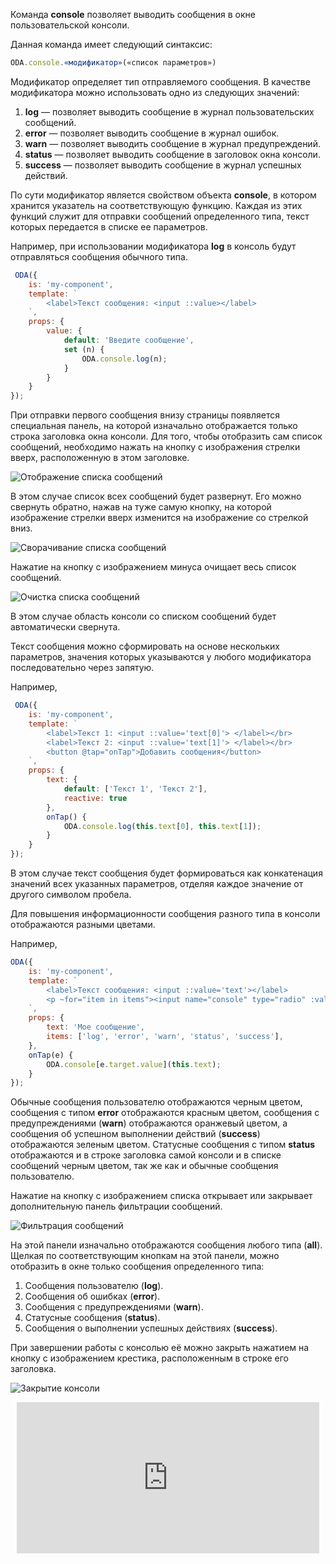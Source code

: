 Команда **console** позволяет выводить сообщения в окне пользовательской консоли.

Данная команда имеет следующий синтаксис:

```javascript
ODA.console.«модификатор»(«список параметров»)
```

Модификатор определяет тип отправляемого сообщения. В качестве модификатора можно использовать одно из следующих значений:

1. **log** — позволяет выводить сообщение в журнал пользовательских сообщений.
1. **error** — позволяет выводить сообщение в журнал ошибок.
1. **warn** — позволяет выводить сообщение в журнал предупреждений.
1. **status** — позволяет выводить сообщение в заголовок окна консоли.
1. **success** — позволяет выводить сообщение в журнал успешных действий.

По сути модификатор является свойством объекта **console**, в котором хранится указатель на соответствующую функцию. Каждая из этих функций служит для отправки сообщений определенного типа, текст которых передается в списке ее параметров.

Например, при использовании модификатора **log** в консоль будут отправляться сообщения обычного типа.

```javascript run_edit_loadoda_[my-component.js]
 ODA({
    is: 'my-component',
    template: `
        <label>Текст сообщения: <input ::value></label>
    `,
    props: {
        value: {
            default: 'Введите сообщение',
            set (n) {
                ODA.console.log(n);
            }
        }
    }
});
```

При отправки первого сообщения внизу страницы появляется специальная панель, на которой изначально отображается только строка заголовка окна консоли. Для того, чтобы отобразить сам список сообщений, необходимо нажать на кнопку с изображения стрелки вверх, расположенную в этом заголовке.

![Отображение списка сообщений](learn/guide/api/commands/images/ExpandConsole.png "Отобразить список сообщений")

В этом случае список всех сообщений будет развернут. Его можно свернуть обратно, нажав на туже самую кнопку, на которой изображение стрелки вверх изменится на изображение со стрелкой вниз.

![Сворачивание списка сообщений](learn/guide/api/commands/images/CollapsConsole.png "Свернуть список сообщений")

Нажатие на кнопку с изображением минуса очищает весь список сообщений.

![Очистка списка сообщений](learn/guide/api/commands/images/ClearConsole.png "Очистить список сообщений")

В этом случае область консоли со списком сообщений будет автоматически свернута.

Текст сообщения можно сформировать на основе нескольких параметров, значения которых указываются у любого модификатора последовательно через запятую.

Например,

```javascript run_edit_loadoda_[my-component.js]
 ODA({
    is: 'my-component',
    template: `
        <label>Текст 1: <input ::value='text[0]'> </label></br>
        <label>Текст 2: <input ::value='text[1]'> </label></br>
        <button @tap="onTap">Добавить сообщения</button>
    `,
    props: {
        text: {
            default: ['Текст 1', 'Текст 2'],
            reactive: true
        },
        onTap() {
            ODA.console.log(this.text[0], this.text[1]);
        }
    }
});
```

В этом случае текст сообщения будет формироваться как конкатенация значений всех указанных параметров, отделяя каждое значение от другого символом пробела.

Для повышения информационности сообщения разного типа в консоли отображаются разными цветами.

Например,

```javascript run_edit_loadoda_[my-component.js]
ODA({
    is: 'my-component',
    template: `
        <label>Текст сообщения: <input ::value='text'></label>
        <p ~for="item in items"><input name="console" type="radio" :value='item' @tap="onTap">{{item}}</p>
    `,
    props: {
        text: 'Мое сообщение',
        items: ['log', 'error', 'warn', 'status', 'success'],
    },
    onTap(e) {
        ODA.console[e.target.value](this.text);
    }
});
```

Обычные сообщения пользователю отображаются черным цветом, сообщения с типом **error** отображаются красным цветом, сообщения с предупреждениями (**warn**) отображаются оранжевый цветом, а сообщения об успешном выполнении действий (**success**) отображаются зеленым цветом. Статусные сообщения с типом **status** отображаются и в строке заголовка самой консоли и в списке сообщений черным цветом, так же как и обычные сообщения пользователю.

Нажатие на кнопку с изображением списка открывает или закрывает дополнительную панель фильтрации сообщений.

![Фильтрация сообщений](learn/guide/api/commands/images/FilterConsole.png "Отфильтровать сообщения")

На этой панели изначально отображаются сообщения любого типа (**all**). Щелкая по соответствующим кнопкам на этой панели, можно отобразить в окне только сообщения определенного типа:

1. Сообщения пользователю (**log**).
1. Сообщения об ошибках (**error**).
1. Сообщения с предупреждениями (**warn**).
1. Статусные сообщения (**status**).
1. Сообщения о выполнении успешных действиях (**success**).

При завершении работы с консолью её можно закрыть нажатием на кнопку с изображением крестика, расположенным в строке его заголовка.

![Закрытие консоли](learn/guide/api/commands/images/CloseConsole.png "Закрыть консоль")

<div style="position:relative;padding-bottom:48%; margin:10px">
    <iframe src="https://www.youtube.com/embed/gaN6WnNQiOQ?start=0" frameborder="0" allow="accelerometer; autoplay; encrypted-media; gyroscope; picture-in-picture" allowfullscreen
    	style="position:absolute;width:100%;height:100%;"></iframe>
</div>
